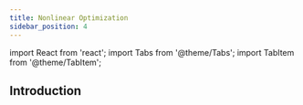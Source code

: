 ```yaml
---
title: Nonlinear Optimization
sidebar_position: 4
---
```


import React from 'react';
import Tabs from '@theme/Tabs';
import TabItem from '@theme/TabItem';

## Introduction
